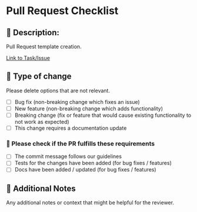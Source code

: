 # Pull Request Checklist

## 📝 Description:

Pull Request template creation.

[Link to Task/Issue](#)

## 🔄 Type of change

Please delete options that are not relevant.

- [ ] Bug fix (non-breaking change which fixes an issue)
- [ ] New feature (non-breaking change which adds functionality)
- [ ] Breaking change (fix or feature that would cause existing functionality to not work as expected)
- [ ] This change requires a documentation update   

### 🧪 Please check if the PR fulfills these requirements
- [ ] The commit message follows our guidelines
- [ ] Tests for the changes have been added (for bug fixes / features)
- [ ] Docs have been added / updated (for bug fixes / features)

## 📌 Additional Notes

Any additional notes or context that might be helpful for the reviewer.
